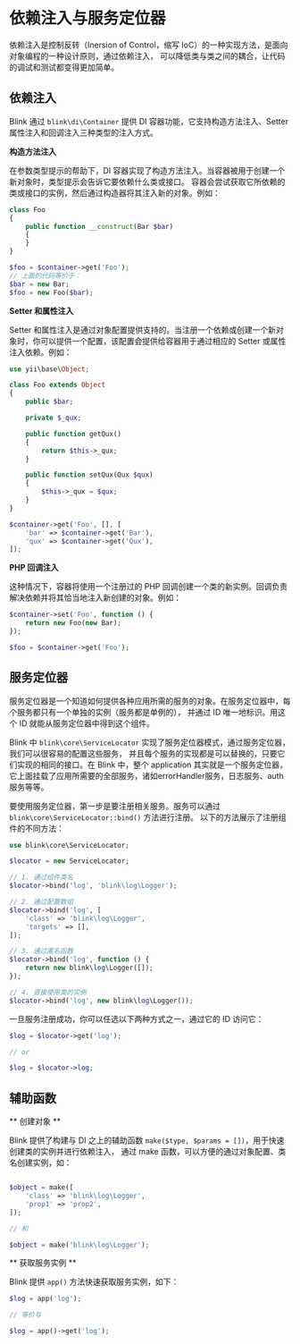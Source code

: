 依赖注入与服务定位器
================

依赖注入是控制反转（Inersion of Control，缩写 IoC）的一种实现方法，是面向对象编程的一种设计原则，通过依赖注入，
可以降低类与类之间的耦合，让代码的调试和测试都变得更加简单。

依赖注入
-------

Blink 通过 `blink\di\Container` 提供 DI 容器功能，它支持构造方法注入、Setter属性注入和回调注入三种类型的注入方式。


**构造方法注入**

在参数类型提示的帮助下，DI 容器实现了构造方法注入。当容器被用于创建一个新对象时，类型提示会告诉它要依赖什么类或接口。
容器会尝试获取它所依赖的类或接口的实例，然后通过构造器将其注入新的对象。例如：

```php
class Foo
{
    public function __construct(Bar $bar)
    {
    }
}

$foo = $container->get('Foo');
// 上面的代码等价于：
$bar = new Bar;
$foo = new Foo($bar);
```

**Setter 和属性注入**

Setter 和属性注入是通过对象配置提供支持的。当注册一个依赖或创建一个新对象时，你可以提供一个配置，该配置会提供给容器用于通过相应的
Setter 或属性注入依赖。例如：

```php
use yii\base\Object;

class Foo extends Object
{
    public $bar;

    private $_qux;

    public function getQux()
    {
        return $this->_qux;
    }

    public function setQux(Qux $qux)
    {
        $this->_qux = $qux;
    }
}

$container->get('Foo', [], [
    'bar' => $container->get('Bar'),
    'qux' => $container->get('Qux'),
]);

```

**PHP 回调注入**

这种情况下，容器将使用一个注册过的 PHP 回调创建一个类的新实例。回调负责解决依赖并将其恰当地注入新创建的对象。例如：

```php
$container->set('Foo', function () {
    return new Foo(new Bar);
});

$foo = $container->get('Foo');
```


服务定位器
---------

服务定位器是一个知道如何提供各种应用所需的服务的对象。在服务定位器中，每个服务都只有一个单独的实例（服务都是单例的），
并通过 ID 唯一地标识。用这个 ID 就能从服务定位器中得到这个组件。

Blink 中 `blink\core\ServiceLocator` 实现了服务定位器模式，通过服务定位器，我们可以很容易的配置这些服务，
并且每个服务的实现都是可以替换的，只要它们实现的相同的接口。在 Blink 中，整个 application 其实就是一个服务定位器，
它上面挂载了应用所需要的全部服务，诸如errorHandler服务，日志服务、auth服务等等。

要使用服务定位器，第一步是要注册相关服务。服务可以通过 `blink\core\ServiceLocator::bind()` 方法进行注册。
以下的方法展示了注册组件的不同方法：

```php
use blink\core\ServiceLocator;

$locator = new ServiceLocator;

// 1. 通过组件类名
$locator->bind('log', 'blink\log\Logger');

// 2. 通过配置数组
$locator->bind('log', [
    'class' => 'blink\log\Logger',
    'targets' => [],
]);

// 3. 通过匿名函数
$locator->bind('log', function () {
    return new blink\log\Logger([]);
});

// 4. 直接使用类的实例
$locator->bind('log', new blink\log\Logger());

```

一旦服务注册成功，你可以任选以下两种方式之一，通过它的 ID 访问它：

```php
$log = $locator->get('log');

// or

$log = $locator->log;
```

辅助函数
-------

** 创建对象 **

Blink 提供了构建与 DI 之上的辅助函数 `make($type, $params = [])`，用于快速创建类的实例并进行依赖注入，
通过 make 函数，可以方便的通过对象配置、类名创建实例，如：

```php

$object = make([
    'class' => 'blink\log\Logger',
    'prop1' => 'prop2',
]);

// 和

$object = make('blink\log\Logger');

```

** 获取服务实例 **

Blink 提供 `app()` 方法快速获取服务实例，如下：

```php
$log = app('log');

// 等价与

$log = app()->get('log');

```
